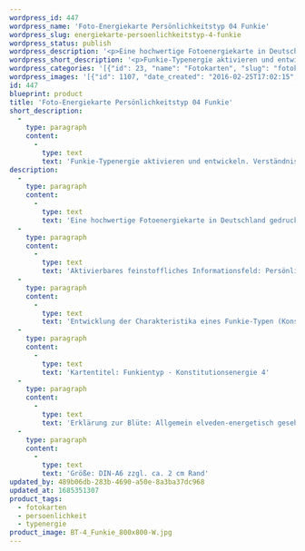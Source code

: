 ```yaml
---
wordpress_id: 447
wordpress_name: 'Foto-Energiekarte Persönlichkeitstyp 04 Funkie'
wordpress_slug: energiekarte-persoenlichkeitstyp-4-funkie
wordpress_status: publish
wordpress_description: '<p>Eine hochwertige Fotoenergiekarte in Deutschland gedruckt und in Handarbeit laminiert.  Sie ist in Postkartengröße (DIN-A6) oder kleiner gut zu transportieren und kann auch auf den Körper aufgelegt werden.</p><p>Aktivierbares feinstoffliches Informationsfeld: Persönlichkeitsenergie eines Funkie-Typs: Bewegt, freundlich, intensiv, kräftig.<br />Entwicklung der Charakteristika eines Funkie-Typen (Konstitutionstyp 4). Stärkung der entsprechenden Persönlichkeit mit ihrer besonderen Energiequalität. Ausgleich und Veränderung ungünstiger Zustände innerhalb einer Person, die aufgrund dieser Konstitution entstanden sind. Annahme und Verständnis für einen Menschen mit Funkie-Persönlichkeitsenergie. Eine Stärkung der eigenen Persönlichkeitsenergie sowie die Beschäftigung mit der Energie anderer Persönlichkeiten kann insgesamt das eigene Selbstbewusstsein stärken.<br />Kartentitel: Funkientyp - Konstitutionsenergie 4</p><p>Erklärung zur Blüte: Allgemein elveden-energetisch gesehen steht eine Funkie unter anderem für "Kraft, Ausgleich, Präsenz, Freundlichkeit".</p><p>Größe: DIN-A6 zzgl. ca. 2 cm Rand<br />Andere Formate sind individuell für Sie innerhalb weniger Tage herstellbar. Bitte kontaktieren Sie uns hierfür unter <a href="mailto:info@elvedenverlag.de">info@elvedenverlag.de</a>.</p><p>Anwendungshinweise</p>'
wordpress_short_description: '<p>Funkie-Typenergie aktivieren und entwickeln. Verständnis für diese Typenergie gewinnen (&#8222;bewegt, freundlich, intensiv, kräftig&#8220;)<br /><em>Hinweis: Das Wasserzeichen „Elveden Verlag Energiebild“ wird nicht mit gedruckt</em></p>'
wordpress_categories: '[{"id": 23, "name": "Fotokarten", "slug": "fotokarten"}, {"id": 37, "name": "Pers\u00f6nlichkeit", "slug": "persoenlichkeit"}, {"id": 90, "name": "Typenergie", "slug": "typenergie"}]'
wordpress_images: '[{"id": 1107, "date_created": "2016-02-25T17:02:15", "date_created_gmt": "2016-02-25T15:02:15", "date_modified": "2016-02-25T17:02:15", "date_modified_gmt": "2016-02-25T15:02:15", "src": "https://my.feenbaum.de/wp-content/uploads/2016/02/BT-4_Funkie_800x800-W.jpg", "name": "BT-4_Funkie_800x800-W", "alt": ""}]'
id: 447
blueprint: product
title: 'Foto-Energiekarte Persönlichkeitstyp 04 Funkie'
short_description:
  -
    type: paragraph
    content:
      -
        type: text
        text: 'Funkie-Typenergie aktivieren und entwickeln. Verständnis für diese Typenergie gewinnen (''bewegt, freundlich, intensiv, kräftig'')'
description:
  -
    type: paragraph
    content:
      -
        type: text
        text: 'Eine hochwertige Fotoenergiekarte in Deutschland gedruckt und in Handarbeit laminiert.  Sie ist in Postkartengröße (DIN-A6) oder kleiner gut zu transportieren und kann auch auf den Körper aufgelegt werden.'
  -
    type: paragraph
    content:
      -
        type: text
        text: 'Aktivierbares feinstoffliches Informationsfeld: Persönlichkeitsenergie eines Funkie-Typs: Bewegt, freundlich, intensiv, kräftig.'
  -
    type: paragraph
    content:
      -
        type: text
        text: 'Entwicklung der Charakteristika eines Funkie-Typen (Konstitutionstyp 4). Stärkung der entsprechenden Persönlichkeit mit ihrer besonderen Energiequalität. Ausgleich und Veränderung ungünstiger Zustände innerhalb einer Person, die aufgrund dieser Konstitution entstanden sind. Annahme und Verständnis für einen Menschen mit Funkie-Persönlichkeitsenergie. Eine Stärkung der eigenen Persönlichkeitsenergie sowie die Beschäftigung mit der Energie anderer Persönlichkeiten kann insgesamt das eigene Selbstbewusstsein stärken.'
  -
    type: paragraph
    content:
      -
        type: text
        text: 'Kartentitel: Funkientyp - Konstitutionsenergie 4'
  -
    type: paragraph
    content:
      -
        type: text
        text: 'Erklärung zur Blüte: Allgemein elveden-energetisch gesehen steht eine Funkie unter anderem für "Kraft, Ausgleich, Präsenz, Freundlichkeit".'
  -
    type: paragraph
    content:
      -
        type: text
        text: 'Größe: DIN-A6 zzgl. ca. 2 cm Rand'
updated_by: 489b06db-283b-4690-a50e-8a3ba37dc968
updated_at: 1685351307
product_tags:
  - fotokarten
  - persoenlichkeit
  - typenergie
product_image: BT-4_Funkie_800x800-W.jpg
---
```

